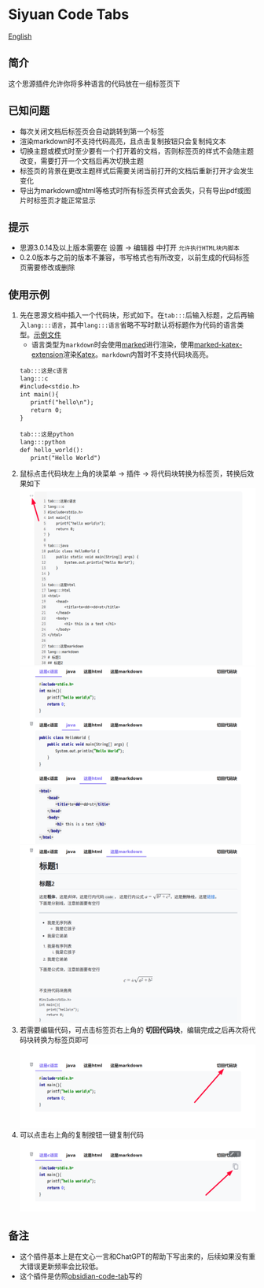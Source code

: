 
# Siyuan Code Tabs

[English](./README.md)
## 简介
这个思源插件允许你将多种语言的代码放在一组标签页下

## 已知问题
- 每次关闭文档后标签页会自动跳转到第一个标签
- 渲染markdown时不支持代码高亮，且点击复制按钮只会复制纯文本
- 切换主题或模式时至少要有一个打开着的文档，否则标签页的样式不会随主题改变，需要打开一个文档后再次切换主题
- 标签页的背景在更改主题样式后需要关闭当前打开的文档后重新打开才会发生变化
- 导出为markdown或html等格式时所有标签页样式会丢失，只有导出pdf或图片时标签页才能正常显示

## 提示
- 思源3.0.14及以上版本需要在 设置 -> 编辑器 中打开 `允许执行HTML块内脚本`
- 0.2.0版本与之前的版本不兼容，书写格式也有所改变，以前生成的代码标签页需要修改或删除

## 使用示例
1. 先在思源文档中插入一个代码块，形式如下。在`tab:::`后输入标题，之后再输入`lang:::语言`，其中`lang:::语言`省略不写时默认将标题作为代码的语言类型。[示例文件](./asset/example.md)  
   - 语言类型为`markdown`时会使用[marked](https://github.com/markedjs/marked)进行渲染，使用[marked-katex-extension](https://github.com/UziTech/marked-katex-extension)渲染[Katex](https://katex.org/)。`markdown`内暂时不支持代码块高亮。
   ```
   tab:::这是c语言
   lang:::c
   #include<stdio.h>
   int main(){
      printf("hello\n");
      return 0;
   }
   
   tab:::这是python
   lang:::python
   def hello_world():
      print("Hello World")
   ```
2. 鼠标点击代码块左上角的块菜单 -> 插件 -> 将代码块转换为标签页，转换后效果如下  
   ![图2-1](./asset/2-1.png)
   ![图2-2](./asset/2-2.png)
   ![图2-3](./asset/2-3.png)
3. 若需要编辑代码，可点击标签页右上角的 **切回代码块**，编辑完成之后再次将代码块转换为标签页即可
   ![图3](./asset/3.png)
4. 可以点击右上角的复制按钮一键复制代码  
   ![图4](./asset/4.png)

## 备注
- 这个插件基本上是在文心一言和ChatGPT的帮助下写出来的，后续如果没有重大错误更新频率会比较低。
- 这个插件是仿照[obsidian-code-tab](https://github.com/lazyloong/obsidian-code-tab)写的